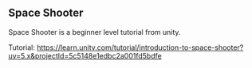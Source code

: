 ## Space Shooter 
  
  Space Shooter is a beginner level tutorial from unity.

Tutorial: https://learn.unity.com/tutorial/introduction-to-space-shooter?uv=5.x&projectId=5c5148e1edbc2a001fd5bdfe